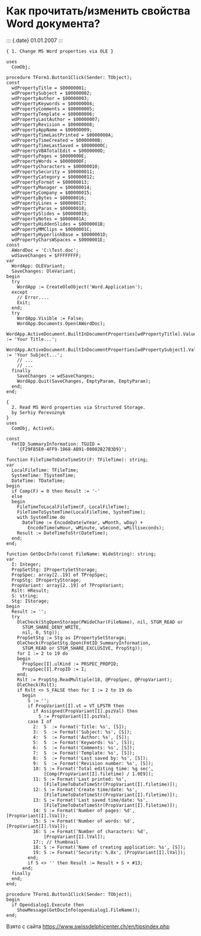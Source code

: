 Как прочитать/изменить свойства Word документа?
===============================================

::: {.date}
01.01.2007
:::

    { 1. Change MS Word properties via OLE } 
     
    uses 
      ComObj; 
     
    procedure TForm1.Button1Click(Sender: TObject); 
    const 
      wdPropertyTitle = $00000001; 
      wdPropertySubject = $00000002; 
      wdPropertyAuthor = $00000003; 
      wdPropertyKeywords = $00000004; 
      wdPropertyComments = $00000005; 
      wdPropertyTemplate = $00000006; 
      wdPropertyLastAuthor = $00000007; 
      wdPropertyRevision = $00000008; 
      wdPropertyAppName = $00000009; 
      wdPropertyTimeLastPrinted = $0000000A; 
      wdPropertyTimeCreated = $0000000B; 
      wdPropertyTimeLastSaved = $0000000C; 
      wdPropertyVBATotalEdit = $0000000D; 
      wdPropertyPages = $0000000E; 
      wdPropertyWords = $0000000F; 
      wdPropertyCharacters = $00000010; 
      wdPropertySecurity = $00000011; 
      wdPropertyCategory = $00000012; 
      wdPropertyFormat = $00000013; 
      wdPropertyManager = $00000014; 
      wdPropertyCompany = $00000015; 
      wdPropertyBytes = $00000016; 
      wdPropertyLines = $00000017; 
      wdPropertyParas = $00000018; 
      wdPropertySlides = $00000019; 
      wdPropertyNotes = $0000001A; 
      wdPropertyHiddenSlides = $0000001B; 
      wdPropertyMMClips = $0000001C; 
      wdPropertyHyperlinkBase = $0000001D; 
      wdPropertyCharsWSpaces = $0000001E; 
    const 
      AWordDoc = 'C:\Test.doc'; 
      wdSaveChanges = $FFFFFFFF; 
    var 
      WordApp: OLEVariant; 
      SaveChanges: OleVariant; 
    begin 
      try 
        WordApp := CreateOleObject('Word.Application'); 
      except 
        // Error.... 
        Exit; 
      end; 
      try 
        WordApp.Visible := False; 
        WordApp.Documents.Open(AWordDoc); 
        WordApp.ActiveDocument.BuiltInDocumentProperties[wdPropertyTitle].Value := 'Your Title...'; 
        WordApp.ActiveDocument.BuiltInDocumentProperties[wdPropertySubject].Value := 'Your Subject...'; 
        // ... 
        // ... 
      finally 
        SaveChanges := wdSaveChanges; 
        WordApp.Quit(SaveChanges, EmptyParam, EmptyParam); 
      end; 
    end; 

    { 
      2. Read MS Word properties via Structured Storage. 
      by Serhiy Perevoznyk 
    } 
    uses 
      ComObj, ActiveX; 
     
    const 
      FmtID_SummaryInformation: TGUID = 
        '{F29F85E0-4FF9-1068-AB91-08002B27B3D9}'; 
     
    function FileTimeToDateTimeStr(F: TFileTime): string; 
    var 
      LocalFileTime: TFileTime; 
      SystemTime: TSystemTime; 
      DateTime: TDateTime; 
    begin 
      if Comp(F) = 0 then Result := '-' 
      else  
      begin 
        FileTimeToLocalFileTime(F, LocalFileTime); 
        FileTimeToSystemTime(LocalFileTime, SystemTime); 
        with SystemTime do 
          DateTime := EncodeDate(wYear, wMonth, wDay) + 
            EncodeTime(wHour, wMinute, wSecond, wMilliseconds); 
        Result := DateTimeToStr(DateTime); 
      end; 
    end; 
     
    function GetDocInfo(const FileName: WideString): string; 
    var 
      I: Integer; 
      PropSetStg: IPropertySetStorage; 
      PropSpec: array[2..19] of TPropSpec; 
      PropStg: IPropertyStorage; 
      PropVariant: array[2..19] of TPropVariant; 
      Rslt: HResult; 
      S: string; 
      Stg: IStorage; 
    begin 
      Result := ''; 
      try 
        OleCheck(StgOpenStorage(PWideChar(FileName), nil, STGM_READ or 
          STGM_SHARE_DENY_WRITE, 
          nil, 0, Stg)); 
        PropSetStg := Stg as IPropertySetStorage; 
        OleCheck(PropSetStg.Open(FmtID_SummaryInformation, 
          STGM_READ or STGM_SHARE_EXCLUSIVE, PropStg)); 
        for I := 2 to 19 do 
        begin 
          PropSpec[I].ulKind := PRSPEC_PROPID; 
          PropSpec[I].PropID := I; 
        end; 
        Rslt := PropStg.ReadMultiple(18, @PropSpec, @PropVariant); 
        OleCheck(Rslt); 
        if Rslt <> S_FALSE then for I := 2 to 19 do 
          begin 
            S := ''; 
            if PropVariant[I].vt = VT_LPSTR then 
              if Assigned(PropVariant[I].pszVal) then 
                S := PropVariant[I].pszVal; 
            case I of 
              2:  S  := Format('Title: %s', [S]); 
              3:  S  := Format('Subject: %s', [S]); 
              4:  S  := Format('Author: %s', [S]); 
              5:  S  := Format('Keywords: %s', [S]); 
              6:  S  := Format('Comments: %s', [S]); 
              7:  S  := Format('Template: %s', [S]); 
              8:  S  := Format('Last saved by: %s', [S]); 
              9:  S  := Format('Revision number: %s', [S]); 
              10: S := Format('Total editing time: %g sec', 
                  [Comp(PropVariant[I].filetime) / 1.0E9]); 
              11: S := Format('Last printed: %s', 
                  [FileTimeToDateTimeStr(PropVariant[I].filetime)]); 
              12: S := Format('Create time/date: %s', 
                  [FileTimeToDateTimeStr(PropVariant[I].filetime)]); 
              13: S := Format('Last saved time/date: %s', 
                  [FileTimeToDateTimeStr(PropVariant[I].filetime)]); 
              14: S := Format('Number of pages: %d', [PropVariant[I].lVal]); 
              15: S := Format('Number of words: %d', [PropVariant[I].lVal]); 
              16: S := Format('Number of characters: %d', 
                  [PropVariant[I].lVal]); 
              17:; // thumbnail 
              18: S := Format('Name of creating application: %s', [S]); 
              19: S := Format('Security: %.8x', [PropVariant[I].lVal]); 
            end; 
            if S <> '' then Result := Result + S + #13; 
          end; 
      finally 
      end; 
    end; 
     
    procedure TForm1.Button1Click(Sender: TObject); 
    begin 
      if Opendialog1.Execute then 
        ShowMessage(GetDocInfo(opendialog1.FileName)); 
    end; 

Взято с сайта <https://www.swissdelphicenter.ch/en/tipsindex.php>
